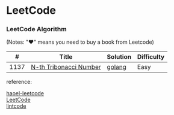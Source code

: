 LeetCode
========

### LeetCode Algorithm

(Notes: "&hearts;" means you need to buy a book from Leetcode)



| #    | Title                                                                                       | Solution                                                     | Difficulty |
| ---- | ------------------------------------------------------------------------------------------- | ------------------------------------------------------------ | ---------- |
| 1137 | [N-th Tribonacci Number](https://leetcode.com/problems/n-th-tribonacci-number/submissions/) | [golang](./algorithms/golang/1137.n-th-tribonacci-number.go) | Easy       |


reference:  

[haoel-leetcode](https://github.com/haoel/leetcode)  
[LeetCode](https://leetcode.com/)  
[lintcode](https://www.lintcode.com/)  